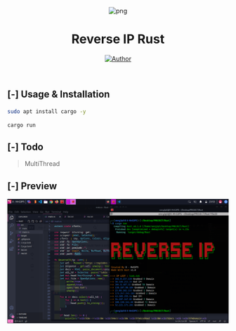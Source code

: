 <p align="center">
<img src="https://avatars.githubusercontent.com/u/57594747?s=400&u=da1eec8bf84a62a2ca11230d358dfac0bb000bcd&v=4" alt="png" width="128" height="128"/>
</p>
<p align="center">
<h1 align="center">Reverse IP Rust</h1>
</p>
<p align="center">
<a href="https://github.com/MrG3P5"><img title="Author" src="https://img.shields.io/badge/Author-X MrG3P5-red.svg?style=for-the-badge&logo=github"></a>
</p>
<br>

## [-] Usage & Installation

```sh
sudo apt install cargo -y
```

```sh
cargo run
```

## [-] Todo
> MultiThread

## [-] Preview
![index](https://raw.githubusercontent.com/MrG3P5/ReverseIP-Rust/main/Screenshot_2023-08-10_23_53_24.png)
